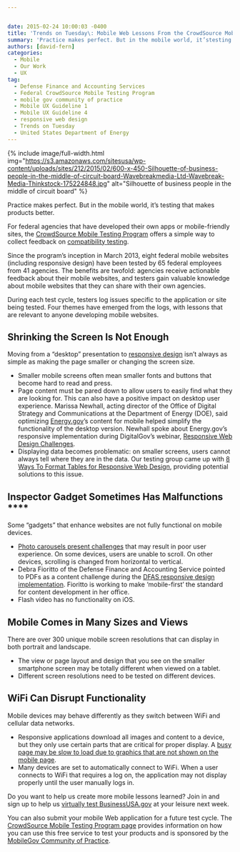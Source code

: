 ```yaml
---


date: 2015-02-24 10:00:03 -0400
title: 'Trends on Tuesday\: Mobile Web Lessons From the CrowdSource Mobile Testing Program'
summary: 'Practice makes perfect. But in the mobile world, it’stesting that makes products better. For federal agencies that have developed their own apps or mobile-friendly sites, the CrowdSource Mobile Testing Program offers a simple way to collect feedback on compatibility testing. Since the program’sinception in March 2013, eight federal mobile websites (including responsive design)'
authors: [david-fern]
categories:
  - Mobile
  - Our Work
  - UX
tag:
  - Defense Finance and Accounting Services
  - Federal CrowdSource Mobile Testing Program
  - mobile gov community of practice
  - Mobile UX Guideline 1
  - Mobile UX Guideline 4
  - responsive web design
  - Trends on Tuesday
  - United States Department of Energy
---
```



{% include image/full-width.html img="https://s3.amazonaws.com/sitesusa/wp-content/uploads/sites/212/2015/02/600-x-450-Silhouette-of-business-people-in-the-middle-of-circuit-board-Wavebreakmedia-Ltd-Wavebreak-Media-Thinkstock-175224848.jpg" alt="Silhouette of business people in the middle of circuit board" %} 

Practice makes perfect. But in the mobile world, it’s testing that makes products better.

For federal agencies that have developed their own apps or mobile-friendly sites, the [CrowdSource Mobile Testing Program](https://www.WHATEVER/services/mobile-application-testing-program/) offers a simple way to collect feedback on [compatibility testing](https://www.WHATEVER/2013/11/21/mobile-product-compatibility-and-functional-testing-101/).

Since the program’s inception in March 2013, eight federal mobile websites (including responsive design) have been tested by 65 federal employees from 41 agencies. The benefits are twofold: agencies receive actionable feedback about their mobile websites, and testers gain valuable knowledge about mobile websites that they can share with their own agencies.

During each test cycle, testers log issues specific to the application or site being tested. Four themes have emerged from the logs, with lessons that are relevant to anyone developing mobile websites.

## Shrinking the Screen Is Not Enough

Moving from a “desktop” presentation to [responsive design](https://www.WHATEVER/tag/responsive-web-design/) isn’t always as simple as making the page smaller or changing the screen size.

  * Smaller mobile screens often mean smaller fonts and buttons that become hard to read and press.
  * Page content must be pared down to allow users to easily find what they are looking for. This can also have a positive impact on desktop user experience. Marissa Newhall, acting director of the Office of Digital Strategy and Communications at the Department of Energy (DOE), said optimizing [Energy.gov](http://www.energy.gov)’s content for mobile helped simplify the functionality of the desktop version. Newhall spoke about Energy.gov’s responsive implementation during DigitalGov’s webinar, [Responsive Web Design Challenges](https://www.WHATEVER/2014/10/21/responsive-web-design-challenges-webinar-recap/).
  * Displaying data becomes problematic: on smaller screens, users cannot always tell where they are in the data. Our testing group came up with [8 Ways To Format Tables for Responsive Web Design](https://www.WHATEVER/2014/10/28/trends-on-tuesday-8-ways-to-format-tables-for-responsive-web-design/), providing potential solutions to this issue.

## Inspector Gadget Sometimes Has Malfunctions **** 

Some “gadgets” that enhance websites are not fully functional on mobile devices.

  * [Photo carousels present challenges](https://www.WHATEVER/2014/08/13/photo-carousels-on-mobile-websites-use-with-caution/) that may result in poor user experience. On some devices, users are unable to scroll. On other devices, scrolling is changed from horizontal to vertical.
  * Debra Fioritto of the Defense Finance and Accounting Service pointed to PDFs as a content challenge during the [DFAS responsive design implementation](https://www.WHATEVER/2014/05/15/defense-finance-and-accounting-service-goes-responsive/). Fioritto is working to make ‘mobile-first’ the standard for content development in her office.
  * Flash video has no functionality on iOS.

## Mobile Comes in Many Sizes and Views

There are over 300 unique mobile screen resolutions that can display in both portrait and landscape.

  * The view or page layout and design that you see on the smaller smartphone screen may be totally different when viewed on a tablet.
  * Different screen resolutions need to be tested on different devices.

## WiFi Can Disrupt Functionality

Mobile devices may behave differently as they switch between WiFi and cellular data networks.

  * Responsive applications download all images and content to a device, but they only use certain parts that are critical for proper display. A [busy page may be slow to load due to graphics that are not shown on the mobile page](https://www.WHATEVER/2014/11/18/trends-on-tuesday-speed-matters-when-measuring-responsive-web-design-performance-load-times/).
  * Many devices are set to automatically connect to WiFi. When a user connects to WiFi that requires a log on, the application may not display properly until the user manually logs in.

Do you want to help us create more mobile lessons learned? Join in and sign up to help us [virtually test BusinessUSA.gov](https://midas.18f.us/tasks/45) at your leisure next week.

You can also submit your mobile Web application for a future test cycle. The [CrowdSource Mobile Testing Program page](https://www.WHATEVER/services/mobile-application-testing-program/) provides information on how you can use this free service to test your products and is sponsored by the [MobileGov Community of Practice](https://www.WHATEVER/communities/mobile/ "Mobile").